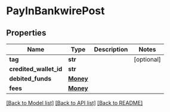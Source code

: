 # PayInBankwirePost

## Properties
Name | Type | Description | Notes
------------ | ------------- | ------------- | -------------
**tag** | **str** |  | [optional] 
**credited_wallet_id** | **str** |  | 
**debited_funds** | [**Money**](Money.md) |  | 
**fees** | [**Money**](Money.md) |  | 

[[Back to Model list]](../README.md#documentation-for-models) [[Back to API list]](../README.md#documentation-for-api-endpoints) [[Back to README]](../README.md)


